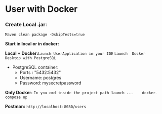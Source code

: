 # User with Docker

### Create Local .jar:

`Maven clean package -DskipTests=true`

**Start in local or in docker:**

**Local + Docker:**`Launch UserApplication in your IDE` `Launch  Docker Desktop with PostgreSQL `

* PostgreSQL container:
     * Ports : "5432:5432"
     * Username: postgres
     * Password: mysecretpassword

**Only Docker:** 
`In you cmd inside the project path launch ...    docker-compose up`

**Postman:**
`http://localhost:8080/users`

